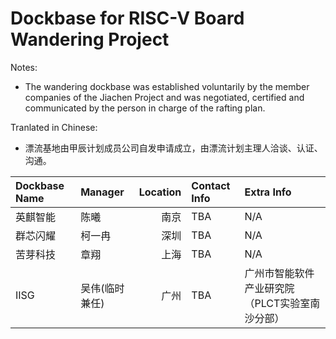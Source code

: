 # Dockbase for RISC-V Board Wandering Project

Notes:
- The wandering dockbase was established voluntarily by the member companies of the Jiachen Project and was negotiated, certified and communicated by the person in charge of the rafting plan.

Tranlated in Chinese:
- 漂流基地由甲辰计划成员公司自发申请成立，由漂流计划主理人洽谈、认证、沟通。


| Dockbase Name         | Manager              | Location         | Contact Info | Extra Info |
| :-------------------- | :------------------- | ---------------: | :----------- | :--------- |
| 英麒智能 | 陈曦 | 南京 | TBA | N/A |
| 群芯闪耀 | 柯一冉 | 深圳 | TBA | N/A |
| 苦芽科技 | 章翔 | 上海 | TBA | N/A |
| IISG | 吴伟(临时兼任) | 广州 | TBA | 广州市智能软件产业研究院（PLCT实验室南沙分部） |
